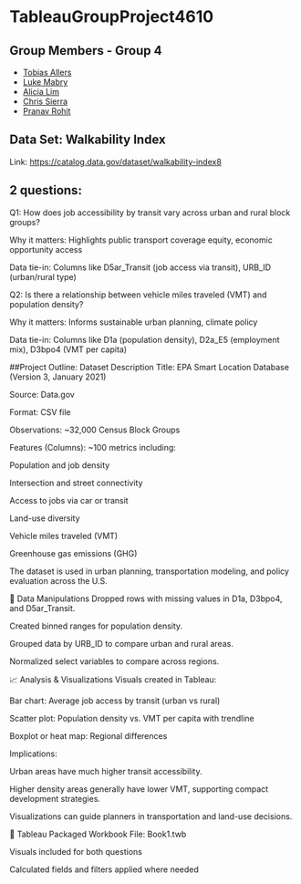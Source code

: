 # TableauGroupProject4610

## Group Members - Group 4
- [Tobias Allers]()
- [Luke Mabry](https://github.com/Luke111033/TableauGroupProject4610/blob/main/README.md)
- [Alicia Lim]()
- [Chris Sierra]()
- [Pranav Rohit]()

## Data Set: Walkability Index
Link: https://catalog.data.gov/dataset/walkability-index8

## 2 questions:
Q1: How does job accessibility by transit vary across urban and rural block groups?

Why it matters: Highlights public transport coverage equity, economic opportunity access

Data tie-in: Columns like D5ar_Transit (job access via transit), URB_ID (urban/rural type)

Q2: Is there a relationship between vehicle miles traveled (VMT) and population density?

Why it matters: Informs sustainable urban planning, climate policy

Data tie-in: Columns like D1a (population density), D2a_E5 (employment mix), D3bpo4 (VMT per capita)

##Project Outline:
Dataset Description
Title: EPA Smart Location Database (Version 3, January 2021)

Source: Data.gov

Format: CSV file

Observations: ~32,000 Census Block Groups

Features (Columns): ~100 metrics including:

Population and job density

Intersection and street connectivity

Access to jobs via car or transit

Land-use diversity

Vehicle miles traveled (VMT)

Greenhouse gas emissions (GHG)

The dataset is used in urban planning, transportation modeling, and policy evaluation across the U.S.


🔧 Data Manipulations
Dropped rows with missing values in D1a, D3bpo4, and D5ar_Transit.

Created binned ranges for population density.

Grouped data by URB_ID to compare urban and rural areas.

Normalized select variables to compare across regions.

📈 Analysis & Visualizations
Visuals created in Tableau:

Bar chart: Average job access by transit (urban vs rural)

Scatter plot: Population density vs. VMT per capita with trendline

Boxplot or heat map: Regional differences

Implications:

Urban areas have much higher transit accessibility.

Higher density areas generally have lower VMT, supporting compact development strategies.

Visualizations can guide planners in transportation and land-use decisions.

📁 Tableau Packaged Workbook
File: Book1.twb

Visuals included for both questions

Calculated fields and filters applied where needed
